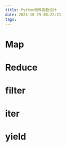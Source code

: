```yaml
---
title: Python特殊函数设计
date: 2024-10-29 08:22:21
tags:
---
```


# Map

# Reduce

# filter

# iter

# yield

